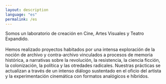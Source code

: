 ```yaml
---
layout: description
language: "es"
permalink: /es
---
```


Somos un laboratorio de creación en Cine, Artes Visuales y Teatro Expandido.
<br/><br/>
Hemos realizado proyectos habitados por una intensa exploración de la noción de archivo y contra-archivo vinculados a procesos de memoria histórica, a narrativas sobre la revolución, la resistencia, la ciencia ficción, la colonización, la política y las otredades radicales. Nuestras prácticas se actualizan a través de un intenso diálogo sustentado en el oficio del artista y la experimentación cinemática con formatos analógicos e híbridos.
